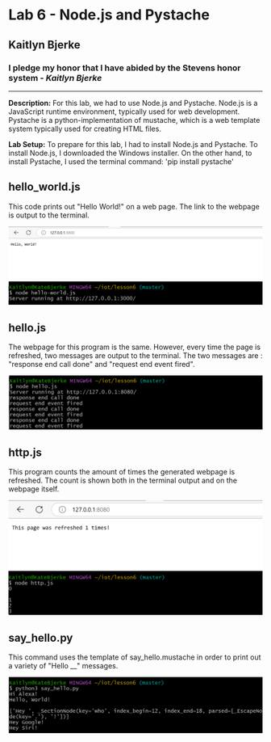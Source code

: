 # Lab 6 - Node.js and Pystache
## Kaitlyn Bjerke
### I pledge my honor that I have abided by the Stevens honor system - *Kaitlyn Bjerke*
---
**Description:** For this lab, we had to use Node.js and Pystache. Node.js is a JavaScript runtime environment, typically used for web development. Pystache is a python-implementation of mustache, which is a web template system typically used for creating HTML files.

**Lab Setup:** To prepare for this lab, I had to install Node.js and Pystache. To install Node.js, I downloaded the Windows installer. On the other hand, to install Pystache, I used the terminal command: 'pip install pystache'

hello_world.js
--
This code prints out "Hello World!" on a web page. The link to the webpage is output to the terminal.

![hello_world_web](https://github.com/kaitlynbjerke/Images/blob/main/hello_world_web.png)
![hello_world](https://github.com/kaitlynbjerke/Images/blob/main/hello_world.js.png)

hello.js
--
The webpage for this program is the same. However, every time the page is refreshed, two messages are output to the terminal. The two messages are : "response end call done" and "request end event fired".

![hello](https://github.com/kaitlynbjerke/Images/blob/main/hello.js.png)

http.js
--
This program counts the amount of times the generated webpage is refreshed. The count is shown both in the terminal output and on the webpage itself.

![http_web](https://github.com/kaitlynbjerke/Images/blob/main/http_web.png)
![http](https://github.com/kaitlynbjerke/Images/blob/main/http.js.png)

say_hello.py
--
This command uses the template of say_hello.mustache in order to print out a variety of "Hello __" messages.

![say_hello](https://github.com/kaitlynbjerke/Images/blob/main/say_hello.py.png)
